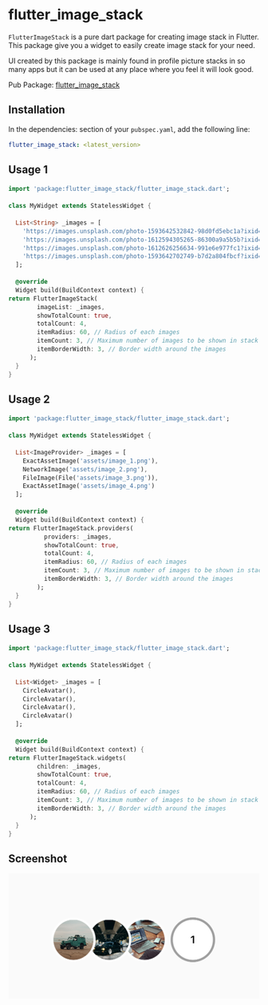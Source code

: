 # flutter_image_stack

`FlutterImageStack` is a pure dart package for creating image stack in Flutter. This package give you a widget to easily create image stack for your need.

UI created by this package is mainly found in profile picture stacks in so many apps but it can be used at any place where you feel it will look good.

Pub Package: [flutter_image_stack](https://pub.dev/packages/flutter_image_stack)

## Installation

In the dependencies: section of your `pubspec.yaml`, add the following line:

```yaml
flutter_image_stack: <latest_version>
```

## Usage 1

```dart
import 'package:flutter_image_stack/flutter_image_stack.dart';

class MyWidget extends StatelessWidget {

  List<String> _images = [
    'https://images.unsplash.com/photo-1593642532842-98d0fd5ebc1a?ixid=MXwxMjA3fDF8MHxwaG90by1wYWdlfHx8fGVufDB8fHw%3D&ixlib=rb-1.2.1&auto=format&fit=crop&w=2250&q=80',
    'https://images.unsplash.com/photo-1612594305265-86300a9a5b5b?ixid=MXwxMjA3fDB8MHxwaG90by1wYWdlfHx8fGVufDB8fHw%3D&ixlib=rb-1.2.1&auto=format&fit=crop&w=1000&q=80',
    'https://images.unsplash.com/photo-1612626256634-991e6e977fc1?ixid=MXwxMjA3fDB8MHxwaG90by1wYWdlfHx8fGVufDB8fHw%3D&ixlib=rb-1.2.1&auto=format&fit=crop&w=1712&q=80',
    'https://images.unsplash.com/photo-1593642702749-b7d2a804fbcf?ixid=MXwxMjA3fDF8MHxwaG90by1wYWdlfHx8fGVufDB8fHw%3D&ixlib=rb-1.2.1&auto=format&fit=crop&w=1400&q=80'
  ];

  @override
  Widget build(BuildContext context) {
return FlutterImageStack(
        imageList: _images,
        showTotalCount: true,
        totalCount: 4,
        itemRadius: 60, // Radius of each images
        itemCount: 3, // Maximum number of images to be shown in stack
        itemBorderWidth: 3, // Border width around the images
      );
  }
}
```

## Usage 2

```dart
import 'package:flutter_image_stack/flutter_image_stack.dart';

class MyWidget extends StatelessWidget {

  List<ImageProvider> _images = [
    ExactAssetImage('assets/image_1.png'),
    NetworkImage('assets/image_2.png'),
    FileImage(File('assets/image_3.png')),
    ExactAssetImage('assets/image_4.png')
  ];

  @override
  Widget build(BuildContext context) {
return FlutterImageStack.providers(
          providers: _images,
          showTotalCount: true,
          totalCount: 4,
          itemRadius: 60, // Radius of each images
          itemCount: 3, // Maximum number of images to be shown in stack
          itemBorderWidth: 3, // Border width around the images
        );
  }
}
```


## Usage 3

```dart
import 'package:flutter_image_stack/flutter_image_stack.dart';

class MyWidget extends StatelessWidget {

  List<Widget> _images = [
    CircleAvatar(),
    CircleAvatar(),
    CircleAvatar(),
    CircleAvatar()
  ];

  @override
  Widget build(BuildContext context) {
return FlutterImageStack.widgets(
        children: _images,
        showTotalCount: true,
        totalCount: 4,
        itemRadius: 60, // Radius of each images
        itemCount: 3, // Maximum number of images to be shown in stack
        itemBorderWidth: 3, // Border width around the images
      );
  }
}
```


## Screenshot

![Flutter Image Stack Screenshot](https://raw.githubusercontent.com/RegNex/flutter_image_stack/main/screenshot.png)

